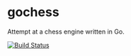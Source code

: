 # gochess
Attempt at a chess engine written in Go.

[![Build Status](https://travis-ci.org/botwinter/gochess.svg?branch=master)](https://travis-ci.org/botwinter/gochess)

